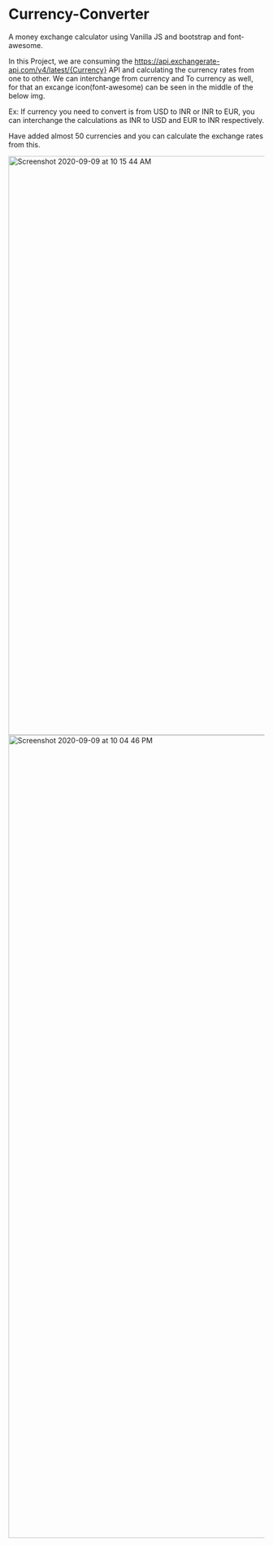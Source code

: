 # Currency-Converter
A money exchange calculator using Vanilla JS and bootstrap and font-awesome.

In this Project, we are consuming the https://api.exchangerate-api.com/v4/latest/{Currency} API and calculating the currency rates from one to other.
We can interchange from currency and To currency as well, for that an excange icon(font-awesome) can be seen in the middle of the below img.

Ex: If currency you need to convert is from USD to INR or INR to EUR, you can interchange the calculations as INR to USD and EUR to INR respectively.

Have added almost 50 currencies and you can calculate the exchange rates from this.

<img width="1138" alt="Screenshot 2020-09-09 at 10 15 44 AM" src="https://user-images.githubusercontent.com/55907622/92555506-74a89980-f285-11ea-8fa5-7435149bec7f.png">

<img width="1578" alt="Screenshot 2020-09-09 at 10 04 46 PM" src="https://user-images.githubusercontent.com/55907622/92627095-8707ef00-f2e8-11ea-9747-feeb8897790f.png">

